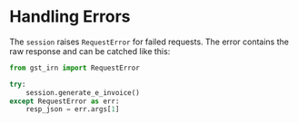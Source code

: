 # Handling Errors

The `session` raises `RequestError` for failed requests. The error contains the raw response and can be catched like this:

```python
from gst_irn import RequestError

try:
    session.generate_e_invoice()
except RequestError as err:
    resp_json = err.args[1]
```

